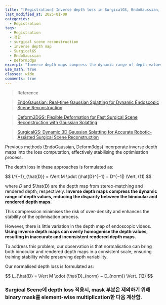 ```yaml
---
title: "[Registration] Inverse depth loss in SurgicalGS, EndoGaussian, Deform3dgs"
last_modified_at: 2025-01-09
categories:
  - Registration
tags:
  - Registration
  - 정합
  - surgical scene reconstruction
  - inverse depth map
  - SurgicalGS
  - EndoGaussian
  - Deform3dgs
excerpt: "Inverse depth maps compress the dynamic range of depth values, reducing the disparity between the binocular and rendered depth maps"
use_math: true
classes: wide
comments: true
---
```


> Reference

> [EndoGaussian: Real-time Gaussian Splatting for Dynamic Endoscopic Scene Reconstruction](https://arxiv.org/pdf/2401.12561)

> [Deform3DGS: Flexible Deformation for Fast Surgical Scene Reconstruction with Gaussian Splatting](https://arxiv.org/pdf/2405.17835)

> [SurgicalGS: Dynamic 3D Gaussian Splatting for Accurate Robotic-Assisted Surgical Scene Reconstruction](https://arxiv.org/pdf/2410.09292)

Previous methods (EndoGaussian, Deform3dgs) incorporate inverse depth maps into the loss computation, effectively stabilising the optimisation process. 

The depth loss in these approaches is formulated as:

$$
L^{−1}_{\hat{D}} = \Vert M \odot (\hat{D}^{−1} − D^{−1|) \Vert, (11)
$$

where $D$ and $\hat{D} are the depth map from stereo-matching and rendered depth, respectively. **Inverse depth maps compress the dynamic range of depth values, reducing the disparity between the binocular and rendered depth maps.**

This compression minimises the risk of over-density and enhances the stability of the optimisation process. 

However, there is little variation in the depth map of endoscopic videos. **Using inverse depth maps can overly homogenise the depth values, resulting in inaccurate and inconsistent rendered depth maps.**

To address this problem, our observation is that normalisation can bring both binocular and rendered depth maps in a consistent scale, ensuring training stability while preserving depth variability. 

Our normalised depth loss is formulated as:

$$
L_{\hat{D} = \Vert M \odot (\hat{D}\_{norm} − D\_{norm}) \Vert. (12)
$$


### Surgical Scene에 depth loss 적용시, mask 부분은 제외하기 위해 binary mask를 element-wise multiplication한 다음 계산함.


